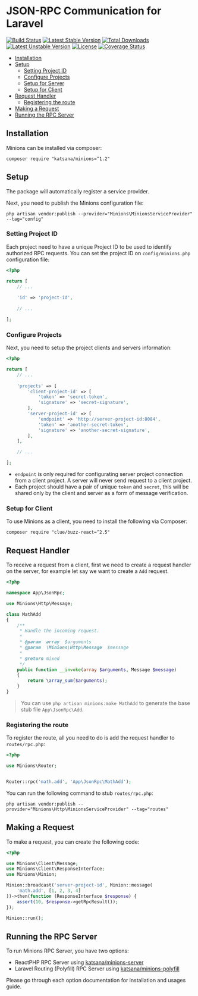 JSON-RPC Communication for Laravel
===================

[![Build Status](https://travis-ci.org/katsana/minions.svg?branch=1.x)](https://travis-ci.org/katsana/minions)
[![Latest Stable Version](https://poser.pugx.org/katsana/minions/v/stable)](https://packagist.org/packages/katsana/minions)
[![Total Downloads](https://poser.pugx.org/katsana/minions/downloads)](https://packagist.org/packages/katsana/minions)
[![Latest Unstable Version](https://poser.pugx.org/katsana/minions/v/unstable)](https://packagist.org/packages/katsana/minions)
[![License](https://poser.pugx.org/katsana/minions/license)](https://packagist.org/packages/katsana/minions)
[![Coverage Status](https://coveralls.io/repos/github/katsana/minions/badge.svg?branch=1.x)](https://coveralls.io/github/katsana/minions?branch=1.x)

* [Installation](#installation)
* [Setup](#setup)
    - [Setting Project ID](#setting-project-id)
    - [Configure Projects](#configure-projects)
    - [Setup for Server](#setup-for-server)
    - [Setup for Client](#setup-for-client)
* [Request Handler](#request-handler)
    - [Registering the route](#registering-the-route)
* [Making a Request](#making-a-request)
* [Running the RPC Server](#running-the-rpc-server)

## Installation

Minions can be installed via composer:

```
composer require "katsana/minions=^1.2"
```

## Setup

The package will automatically register a service provider.

Next, you need to publish the Minions configuration file:

```
php artisan vendor:publish --provider="Minions\MinionsServiceProvider" --tag="config"
```

### Setting Project ID

Each project need to have a unique Project ID to be used to identify authorized RPC requests. You can set the project ID on `config/minions.php` configuration file:

```php
<?php

return [
    // ...
    
    'id' => 'project-id',
    
    // ...

];
```

### Configure Projects

Next, you need to setup the project clients and servers information:

```php
<?php

return [
    // ...
    
    'projects' => [
        'client-project-id' => [
            'token' => 'secret-token',
            'signature' => 'secret-signature',
        ],
        'server-project-id' => [
            'endpoint' => 'http://server-project-id:8084',
            'token' => 'another-secret-token',
            'signature' => 'another-secret-signature',
        ],
    ],

    // ...

];
```

* `endpoint` is only required for configurating server project connection from a client project. A server will never send request to a client project.
* Each project should have a pair of unique `token` and `secret`, this will be shared only by the client and server as a form of message verification.

### Setup for Client

To use Minions as a client, you need to install the following via Composer:

```
composer require "clue/buzz-react=^2.5"
```

## Request Handler
 
To receive a request from a client, first we need to create a request handler on the server, for example let say we want to create a `Add` request.

```php
<?php

namespace App\JsonRpc;

use Minions\Http\Message;

class MathAdd
{
    /**
     * Handle the incoming request.
     *
     * @param  array  $arguments
     * @param  \Minions\Http\Message  $message
     *
     * @return mixed
     */
    public function __invoke(array $arguments, Message $message)
    {
        return \array_sum($arguments);
    }
}
```

> You can use `php artisan minions:make MathAdd` to generate the base stub file `App\JsonRpc\Add`.

### Registering the route

To register the route, all you need to do is add the request handler to `routes/rpc.php`:

```php
<?php

use Minions\Router;


Router::rpc('math.add', 'App\JsonRpc\MathAdd');
```

You can run the following command to stub `routes/rpc.php`:

```
php artisan vendor:publish --provider="Minions\Http\MinionsServiceProvider" --tag="routes"
```

## Making a Request

To make a request, you can create the following code:

```php
<?php

use Minions\Client\Message;
use Minions\Client\ResponseInterface;
use Minions\Minion;

Minion::broadcast('server-project-id', Minion::message(
    'math.add', [1, 2, 3, 4]
))->then(function (ResponseInterface $response) {
    assert(10, $response->getRpcResult());
});

Minion::run();
```

## Running the RPC Server

To run Minions RPC Server, you have two options:

* ReactPHP RPC Server using [katsana/minions-server](https://github.com/katsana/minions-server)
* Laravel Routing (Polyfill) RPC Server using [katsana/minions-polyfill](https://github.com/katsana/minions-polyfill)

Please go through each option documentation for installation and usages guide.

